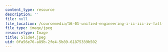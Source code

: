 ```yaml
---
content_type: resource
description: ''
file: null
file_location: /coursemedia/16-01-unified-engineering-i-ii-iii-iv-fall-2005-spring-2006/0fa56e76a89b2fe45b8961875339b502_Slide4.jpeg
file_type: image/jpeg
resourcetype: Image
title: Slide4.jpeg
uid: 0fa56e76-a89b-2fe4-5b89-61875339b502
---
```

